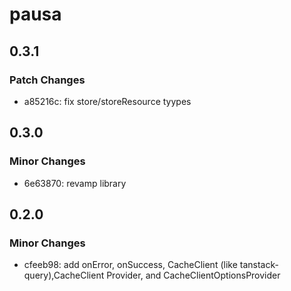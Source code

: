 # pausa

## 0.3.1

### Patch Changes

- a85216c: fix store/storeResource tyypes

## 0.3.0

### Minor Changes

- 6e63870: revamp library

## 0.2.0

### Minor Changes

- cfeeb98: add onError, onSuccess, CacheClient (like tanstack-query),CacheClient Provider, and CacheClientOptionsProvider
